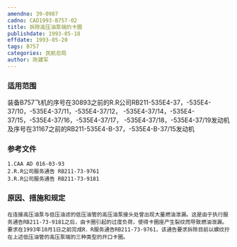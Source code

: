 ```yaml
---
amendno: 39-0987  
cadno: CAD1993-B757-02  
title: 拆除高压油泵端的卡圈  
publishdate: 1993-05-18  
effdate: 1993-05-20  
tags: B757  
categories: 民航总局  
author: 陈建军  
---
```

  
### 适用范围  
装备B757飞机的序号在30893之前的R.R公司RB211-535E4-37，-535E4-37/10，-535E4-37/11，-535E4-37/12， -535E4-37/14，-535E4-37/15，-535E4-37/16，-535E4-37/17， -535E4-37/18，-535E4-37/19发动机及序号在31167之前的RB211-535E4-B-37，-535E4-B-37/15发动机  
  
<!--more-->  
### 参考文件  
    1.CAA AD 016-03-93  
    2.R.R公司服务通告 RB211-73-9761  
    3.R.R公司服务通告 RB211-73-9181  
  
### 原因、措施和规定  
    在连接高压油泵与低压油滤的低压油管的高压油泵接头处曾出现大量燃油泄漏。这是由于执行服务通告RB211-73-9181之后，由卡圈引起的过度负荷，使得卡圈座产生裂纹而导致燃油泄漏。要求在1993年10月1日之前完成R．R服务通告RB211-73-9761，该通告要求拆除目前以螺纹拧在上述低压油管的高压泵端的三种类型的开口卡圈。  
